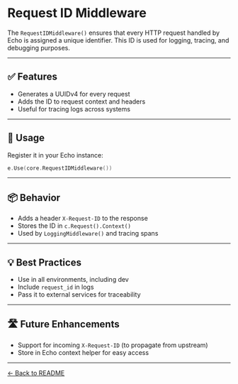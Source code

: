 # Request ID Middleware

The `RequestIDMiddleware()` ensures that every HTTP request handled by Echo is assigned a unique identifier. This ID is used for logging, tracing, and debugging purposes.

---

## ✅ Features

- Generates a UUIDv4 for every request
- Adds the ID to request context and headers
- Useful for tracing logs across systems

---

## 🧱 Usage

Register it in your Echo instance:

```go
e.Use(core.RequestIDMiddleware())
```

---

## 📦 Behavior

- Adds a header `X-Request-ID` to the response
- Stores the ID in `c.Request().Context()`
- Used by `LoggingMiddleware()` and tracing spans

---

## 💡 Best Practices

- Use in all environments, including dev
- Include `request_id` in logs
- Pass it to external services for traceability

---

## 🛣 Future Enhancements

- Support for incoming `X-Request-ID` (to propagate from upstream)
- Store in Echo context helper for easy access

---

[← Back to README](../../README.md)